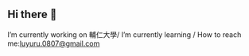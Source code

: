 ## Hi there 👋
I’m currently working on 輔仁大學/
I’m currently learning /
How to reach me:luyuru.0807@gmail.com
<!--
**yurulu0807/yurulu0807** is a ✨ _special_ ✨ repository because its `README.md` (this file) appears on your GitHub profile.

Here are some ideas to get you started:

- 🔭 I’m currently working on 輔仁大學
- 🌱 I’m currently learning a
- 👯 I’m looking to collaborate on b
- 🤔 I’m looking for help with c
- 💬 Ask me about ...
- 📫 How to reach me: ...
- 😄 Pronouns: ...
- ⚡ Fun fact: ...
-->
